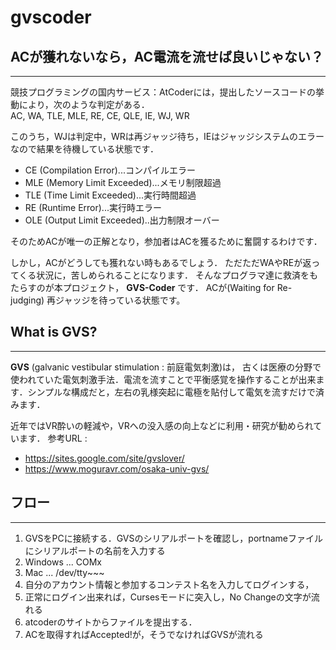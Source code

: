 # gvscoder

## ACが獲れないなら，AC電流を流せば良いじゃない？
___

競技プログラミングの国内サービス：AtCoderには，提出したソースコードの挙動により，次のような判定がある．  
AC, WA, TLE, MLE, RE, CE, QLE, IE, WJ, WR

このうち，WJは判定中，WRは再ジャッジ待ち，IEはジャッジシステムのエラーなので結果を待機している状態です．  
- CE (Compilation Error)...コンパイルエラー  
- MLE (Memory Limit Exceeded)...メモリ制限超過  
- TLE (Time Limit Exceeded)...実行時間超過  
- RE (Runtime Error)...実行時エラー  
- OLE (Output Limit Exceeded)..出力制限オーバー

そのためACが唯一の正解となり，参加者はACを獲るために奮闘するわけです．

しかし，ACがどうしても獲れない時もあるでしょう．
ただただWAやREが返ってくる状況に，苦しめられることになります．
そんなプログラマ達に救済をもたらすのが本プロジェクト， __GVS-Coder__ です．
ACが(Waiting for Re-judging) 再ジャッジを待っている状態です。

## What is GVS?
___
__GVS__ (galvanic vestibular stimulation : 前庭電気刺激)は，
古くは医療の分野で使われていた電気刺激手法．電流を流すことで平衡感覚を操作することが出来ます．シンプルな構成だと，左右の乳様突起に電極を貼付して電気を流すだけで済みます．

近年ではVR酔いの軽減や，VRへの没入感の向上などに利用・研究が勧められています．
参考URL :
- https://sites.google.com/site/gvslover/
- https://www.moguravr.com/osaka-univ-gvs/

## フロー
___
1. GVSをPCに接続する．GVSのシリアルポートを確認し，portnameファイルにシリアルポートの名前を入力する
  1. Windows ... COMx
  2. Mac ... /dev/tty~~~
1. 自分のアカウント情報と参加するコンテスト名を入力してログインする，
1. 正常にログイン出来れば，Cursesモードに突入し，No Changeの文字が流れる
1. atcoderのサイトからファイルを提出する．
1. ACを取得すればAccepted!が，そうでなければGVSが流れる
